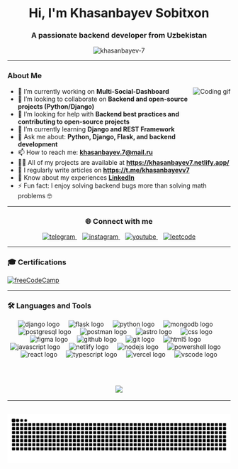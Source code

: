<h1 align="center">Hi, I'm Khasanbayev Sobitxon</h1>
<h3 align="center">A passionate backend developer from Uzbekistan</h3>

<p align="center">
  <img src="https://komarev.com/ghpvc/?username=khasanbayev-7&label=Profile%20views&color=0e75b6&style=flat" alt="khasanbayev-7" />
</p>

---

### About Me
<img src="https://media1.giphy.com/media/v1.Y2lkPTc5MGI3NjExdm1pMWU3eWhib3cwM2JldXAwajlueXlnbWh1NDYzaHRjczdiZHdlcyZlcD12MV9pbnRlcm5hbF9naWZfYnlfaWQmY3Q9Zw/fQZX2aoRC1Tqw/giphy.gif" 
     alt="Coding gif" 
     height="120" 
     align="right" />

- 🔭 I’m currently working on **Multi-Social-Dashboard**
- 👯 I’m looking to collaborate on **Backend and open-source projects (Python/Django)**
- 🤝 I’m looking for help with **Backend best practices and contributing to open-source projects**  
- 🌱 I’m currently learning **Django and REST Framework**  
- 💬 Ask me about: **Python, Django, Flask, and backend development**  
- 📫 How to reach me: **khasanbayev.7@mail.ru**
- 👨‍💻 All of my projects are available at **https://khasanbayev7.netlify.app/**
- 📝 I regularly write articles on **https://t.me/khasanbayevv7**
- 📄 Know about my experiences **[LinkedIn](https://www.linkedin.com/in/sobitxon-khasanbayev-128290373/)**
- ⚡️ Fun fact: I enjoy solving backend bugs more than solving math problems 🤓


---

<h3 align="center">🌐 Connect with me</h3>

<p align="center">
  <a href="https://t.me/khasanbayev7" target="_blank">
    <img src="https://img.shields.io/badge/Telegram-2CA5E0?style=for-the-badge&logo=telegram&logoColor=white" alt="telegram" />
  </a>
  &nbsp;&nbsp;
  <a href="https://www.instagram.com/khasanbayev.7/" target="_blank">
    <img src="https://img.shields.io/badge/Instagram-E4405F?style=for-the-badge&logo=instagram&logoColor=white" alt="instagram" />
  </a>
  &nbsp;&nbsp;
  <a href="https://www.youtube.com/@khasanbayev7" target="_blank">
    <img src="https://img.shields.io/badge/YouTube-FF0000?style=for-the-badge&logo=youtube&logoColor=white" alt="youtube" />
  </a>
  &nbsp;&nbsp;
  <a href="https://leetcode.com/u/khasanbayev7/" target="_blank">
    <img src="https://img.shields.io/badge/LeetCode-FFA116?style=for-the-badge&logo=leetcode&logoColor=black" alt="leetcode" />
  </a>
</p>



---

### 🎓 Certifications

[![freeCodeCamp](https://img.shields.io/badge/freeCodeCamp-Certificate-brightgreen?logo=freecodecamp)](https://www.freecodecamp.org/certification/khasanbayev7/scientific-computing-with-python-v7)



---

### 🛠️ Languages and Tools

<div align="center">
  <img src="https://skillicons.dev/icons?i=django" height="40" alt="django logo"  />
  <img width="12" />
  <img src="https://skillicons.dev/icons?i=flask" height="40" alt="flask logo"  />
  <img width="12" />
  <img src="https://skillicons.dev/icons?i=py" height="40" alt="python logo"  />
  <img width="12" />
  <img src="https://skillicons.dev/icons?i=mongodb" height="40" alt="mongodb logo"  />
  <img width="12" />
  <img src="https://skillicons.dev/icons?i=postgres" height="40" alt="postgresql logo"  />
  <img width="12" />
  <img src="https://skillicons.dev/icons?i=postman" height="40" alt="postman logo"  />
  <img width="12" />
  <img src="https://skillicons.dev/icons?i=astro" height="40" alt="astro logo"  />
  <img width="12" />
  <img src="https://skillicons.dev/icons?i=css" height="40" alt="css logo"  />
  <img width="12" />
  <img src="https://skillicons.dev/icons?i=figma" height="40" alt="figma logo"  />
  <img width="12" />
  <img src="https://skillicons.dev/icons?i=github" height="40" alt="github logo"  />
  <img width="12" />
  <img src="https://skillicons.dev/icons?i=git" height="40" alt="git logo"  />
  <img width="12" />
  <img src="https://skillicons.dev/icons?i=html" height="40" alt="html5 logo"  />
  <img width="12" />
  <img src="https://skillicons.dev/icons?i=js" height="40" alt="javascript logo"  />
  <img width="12" />
  <img src="https://skillicons.dev/icons?i=netlify" height="40" alt="netlify logo"  />
  <img width="12" />
  <img src="https://skillicons.dev/icons?i=nodejs" height="40" alt="nodejs logo"  />
  <img width="12" />
  <img src="https://skillicons.dev/icons?i=powershell" height="40" alt="powershell logo"  />
  <img width="12" />
  <img src="https://skillicons.dev/icons?i=react" height="40" alt="react logo"  />
  <img width="12" />
  <img src="https://skillicons.dev/icons?i=ts" height="40" alt="typescript logo"  />
  <img width="12" />
  <img src="https://skillicons.dev/icons?i=vercel" height="40" alt="vercel logo"  />
  <img width="12" />
  <img src="https://skillicons.dev/icons?i=vscode" height="40" alt="vscode logo"  />
</div>

<br><br> <!-- shu joy gifni pastroqqa tushiradi -->

<div align="center">
  <img src="https://media0.giphy.com/media/v1.Y2lkPTc5MGI3NjExY2gydDNrazRqc2RnMHU5aXN2ejlscnBuZHFyYjRvYXo0cXQ5eHNuMiZlcD12MV9pbnRlcm5hbF9naWZfYnlfaWQmY3Q9Zw/5bGYUuT3VEVLa/giphy.gif" height="200" />
</div>

---

<br clear="both">

<img src="https://raw.githubusercontent.com/khasanbayev-7/khasanbayev-7/output/snake.svg" alt="Snake animation" />

